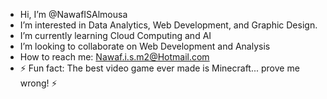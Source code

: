 - Hi, I’m @NawafISAlmousa
 - I’m interested in Data Analytics, Web Development, and Graphic Design.
 - I’m currently learning Cloud Computing and AI
 - I’m looking to collaborate on Web Development and Analysis
 - How to reach me: Nawaf.i.s.m2@Hotmail.com
 - ⚡ Fun fact: The best video game ever made is Minecraft... prove me wrong! ⚡
<!---
NawafISAlmousa/NawafISAlmousa is a ✨ special ✨ repository because its `README.md` (this file) appears on your GitHub profile.
You can click the Preview link to take a look at your changes.
--->
